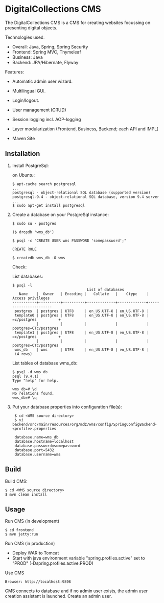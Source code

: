 # DigitalCollections CMS

The DigitalCollections CMS is a CMS for creating websites focussing on presenting digital objects.

Technologies used:

* Overall: Java, Spring, Spring Security
* Frontend: Spring MVC, Thymeleaf
* Business: Java
* Backend: JPA/Hibernate, Flyway

Features:

* Automatic admin user wizard.
* Multilingual GUI.
* Login/logout.
* User management (CRUD)
* Session logging incl. AOP-logging
* Layer modularization (Frontend, Business, Backend; each API and IMPL)

* Maven Site

## Installation

1.  Install PostgreSql:

    on Ubuntu:

        $ apt-cache search postgresql
        ...
        postgresql - object-relational SQL database (supported version)
        postgresql-9.4 - object-relational SQL database, version 9.4 server
        ...
        $ sudo apt-get install postgresql


2.  Create a database on your PostgreSql instance:

        $ sudo su - postgres
    
        ($ dropdb 'wms_db')
    
        $ psql -c "CREATE USER wms PASSWORD 'somepassword';"
    
        CREATE ROLE
    
        $ createdb wms_db -O wms

    Check:

    List databases:

        $ psql -l
                                          List of databases
           Name    |  Owner   | Encoding |   Collate   |    Ctype    |   Access privileges   
        -----------+----------+----------+-------------+-------------+-----------------------
         postgres  | postgres | UTF8     | en_US.UTF-8 | en_US.UTF-8 | 
         template0 | postgres | UTF8     | en_US.UTF-8 | en_US.UTF-8 | =c/postgres          +
                   |          |          |             |             | postgres=CTc/postgres
         template1 | postgres | UTF8     | en_US.UTF-8 | en_US.UTF-8 | =c/postgres          +
                   |          |          |             |             | postgres=CTc/postgres
         wms_db    | wms      | UTF8     | en_US.UTF-8 | en_US.UTF-8 | 
         (4 rows)

    List tables of database wms_db:

        $ psql -d wms_db
        psql (9.4.1)
        Type "help" for help.

        wms_db=# \d
        No relations found.
        wms_db=# \q

3. Put your database properties into configuration file(s):

        $ cd <WMS source directory>
        $ vi backend/src/main/resources/org/mdz/wms/config/SpringConfigBackend-<profile>.properties

        database.name=wms_db
        database.hostname=localhost
        database.password=somepassword
        database.port=5432
        database.username=wms

## Build

Build CMS:

    $ cd <WMS source directory>
    $ mvn clean install

## Usage

Run CMS (in development)
 
    $ cd frontend
    $ mvn jetty:run

Run CMS (in production)

* Deploy WAR to Tomcat
* Start with java environment variable "spring.profiles.active" set to "PROD" (-Dspring.profiles.active:PROD)

Use CMS

    Browser: http://localhost:9898

CMS connects to database and if no admin user exists, the admin user creation assistant is launched.
Create an admin user.